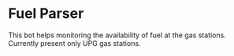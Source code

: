 # Fuel Parser
This bot helps monitoring the availability of fuel at the gas stations.
Currently present only UPG gas stations.
